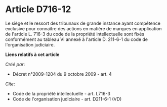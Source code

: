 # Article D716-12

Le siège et le ressort des tribunaux de grande instance ayant compétence exclusive pour connaître des actions en matière de
marques en application de l'article L. 716-3 du code de la propriété intellectuelle sont fixés conformément au tableau VI
annexé à l'article D. 211-6-1 du code de l'organisation judiciaire.

**Liens relatifs à cet article**

_Créé par_:

  - Décret n°2009-1204 du 9 octobre 2009 - art. 4

_Cite_:

  - Code de la propriété intellectuelle - art. L716-3
  - Code de l'organisation judiciaire - art. D211-6-1 (VD)

